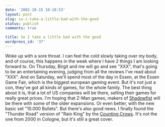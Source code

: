 ```yaml
---
date: '2002-10-15 10:18:53'
layout: post
slug: so-i-take-a-little-bad-with-the-good
status: publish
comments: true

title: So I take a little bad with the good
wordpress_id: '37'
---
```


Woke up with a sore throat.
I can feel the cold slowly taking over my body, and of course, this happens in the week where I have 2 things I am looking forward to. On Thursday, Birgit and me will go and see "XXX", that's going to be an entertaining evening, judging from all the reviews I've read about "XXX".
And on Saturday, we'll spend most of the day in Essen, at the Essen Game Fair, which is the biggest european gaming event. But it's not just a con, they've got all kinds of games, for the whole family. The best thing about it is, that a lot of US companies will be there, selling their games for really great prices. I'm hoping that Z-Man games, makers of [Shadowfist](http://www.shadowfist.com) will be there with some of the older expansions. Or even better, with the new basic set "10.000 Bullets".
But there's also good news. I finally found the "Thunder Road" version of "Rain King" by the [Counting Crows](http://www.countingcrows.com). It's not the one from 2000 in Cologne, but it's still a great cover.
